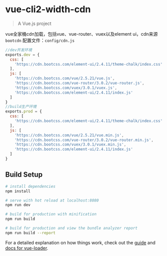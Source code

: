 # vue-cli2-width-cdn

> A Vue.js project

vue全家桶cdn加载，包括vue、vue-router、vuex以及element ui，cdn来源`bootcdn`
配置文件：`config/cdn.js`

```javascript
//dev开发环境
exports.dev = {
  css: [
    'https://cdn.bootcss.com/element-ui/2.4.11/theme-chalk/index.css'
  ],
  js: [
    'https://cdn.bootcss.com/vue/2.5.21/vue.js',
    'https://cdn.bootcss.com/vue-router/3.0.2/vue-router.js',
    'https://cdn.bootcss.com/vuex/3.0.1/vuex.js',
    'https://cdn.bootcss.com/element-ui/2.4.11/index.js'
  ]
}
//build生产环境
exports.prod = {
  css: [
    'https://cdn.bootcss.com/element-ui/2.4.11/theme-chalk/index.css'
  ],
  js: [
    'https://cdn.bootcss.com/vue/2.5.21/vue.min.js',
    'https://cdn.bootcss.com/vue-router/3.0.2/vue-router.min.js',
    'https://cdn.bootcss.com/vuex/3.0.1/vuex.min.js',
    'https://cdn.bootcss.com/element-ui/2.4.11/index.js'
  ]
}
```

## Build Setup

``` bash
# install dependencies
npm install

# serve with hot reload at localhost:8080
npm run dev

# build for production with minification
npm run build

# build for production and view the bundle analyzer report
npm run build --report
```

For a detailed explanation on how things work, check out the [guide](http://vuejs-templates.github.io/webpack/) and [docs for vue-loader](http://vuejs.github.io/vue-loader).
